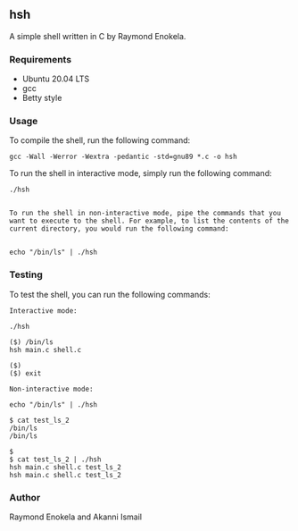 ## hsh

A simple shell written in C by Raymond Enokela.

### Requirements

* Ubuntu 20.04 LTS
* gcc
* Betty style

### Usage

To compile the shell, run the following command:

```
gcc -Wall -Werror -Wextra -pedantic -std=gnu89 *.c -o hsh
```

To run the shell in interactive mode, simply run the following command:

```
./hsh


To run the shell in non-interactive mode, pipe the commands that you want to execute to the shell. For example, to list the contents of the current directory, you would run the following command:


echo "/bin/ls" | ./hsh
```

### Testing

To test the shell, you can run the following commands:

```
Interactive mode:

./hsh

($) /bin/ls
hsh main.c shell.c

($)
($) exit

Non-interactive mode:

echo "/bin/ls" | ./hsh

$ cat test_ls_2
/bin/ls
/bin/ls

$
$ cat test_ls_2 | ./hsh
hsh main.c shell.c test_ls_2
hsh main.c shell.c test_ls_2
```

### Author

Raymond Enokela and Akanni Ismail
```
